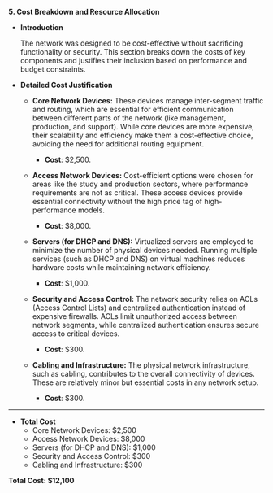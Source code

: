**5. Cost Breakdown and Resource Allocation**

- **Introduction**  

  The network was designed to be cost-effective without sacrificing functionality or security. This section breaks down the costs of key components and justifies their inclusion based on performance and budget constraints.

- **Detailed Cost Justification**
  
  - **Core Network Devices:** These devices manage inter-segment traffic and routing, which are essential for efficient communication between different parts of the network (like management, production, and support). While core devices are more expensive, their scalability and efficiency make them a cost-effective choice, avoiding the need for additional routing equipment.  
    - **Cost**: $2,500.

  - **Access Network Devices:** Cost-efficient options were chosen for areas like the study and production sectors, where performance requirements are not as critical. These access devices provide essential connectivity without the high price tag of high-performance models.  
    - **Cost**: $8,000.

  - **Servers (for DHCP and DNS):** Virtualized servers are employed to minimize the number of physical devices needed. Running multiple services (such as DHCP and DNS) on virtual machines reduces hardware costs while maintaining network efficiency.  
    - **Cost**: $1,000.

  - **Security and Access Control:** The network security relies on ACLs (Access Control Lists) and centralized authentication instead of expensive firewalls. ACLs limit unauthorized access between network segments, while centralized authentication ensures secure access to critical devices.  
    - **Cost**: $300.

  - **Cabling and Infrastructure:** The physical network infrastructure, such as cabling, contributes to the overall connectivity of devices. These are relatively minor but essential costs in any network setup.  
    - **Cost**: $300.

---

- **Total Cost**  
  - Core Network Devices: $2,500  
  - Access Network Devices: $8,000  
  - Servers (for DHCP and DNS): $1,000  
  - Security and Access Control: $300  
  - Cabling and Infrastructure: $300  

**Total Cost: $12,100**

